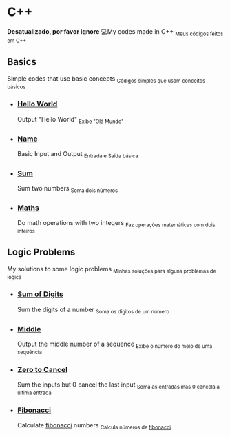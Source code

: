 # **C++**
**Desatualizado, por favor ignore**
💻My codes made in C++
<sub>Meus códigos feitos em C++</sub>

## Basics
Simple codes that use basic concepts
<sub>Códigos simples que usam conceitos básicos</sub>

- ### [Hello World](Basics/HelloWorld.cpp)
  Output "Hello World"
  <sub>Exibe "Olá Mundo"</sub>
- ### [Name](Basics/Name.cpp)
  Basic Input and Output
  <sub>Entrada e Saída básica</sub>
- ### [Sum](Basics/Sum.cpp)
  Sum two numbers
  <sub>Soma dois números</sub>
- ### [Maths](Basics/Maths.cpp)
  Do math operations with two integers
  <sub>Faz operações matemáticas com dois inteiros</sub>

## Logic Problems
My solutions to some logic problems
<sub>Minhas soluções para alguns problemas de lógica</sub>

- ### [Sum of Digits](LogicProblems/Digits.cpp)
  Sum the digits of a number
  <sub>Soma os dígitos de um número</sub>
- ### [Middle](LogicProblems/Middle.cpp)
  Output the middle number of a sequence
  <sub>Exibe o número do meio de uma sequência</sub>
- ### [Zero to Cancel](LogicProblems/Zero.cpp)
  Sum the inputs but 0 cancel the last input
  <sub>Soma as entradas mas 0 cancela a última entrada</sub>
- ### [Fibonacci](LogicProblems/Fibonacci.cpp)
  Calculate [fibonacci](https://en.wikipedia.org/wiki/Fibonacci_sequence) numbers
  <sub>Calcula números de [fibonacci](https://pt.wikipedia.org/wiki/Sequ%C3%AAncia_de_Fibonacci)</sub>